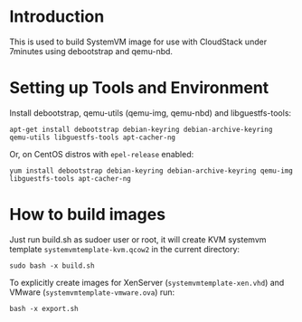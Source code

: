 # Introduction

This is used to build SystemVM image for use with CloudStack under 7minutes
using debootstrap and qemu-nbd.

# Setting up Tools and Environment

Install debootstrap, qemu-utils (qemu-img, qemu-nbd) and libguestfs-tools:

    apt-get install debootstrap debian-keyring debian-archive-keyring qemu-utils libguestfs-tools apt-cacher-ng

Or, on CentOS distros with `epel-release` enabled:

    yum install debootstrap debian-keyring debian-archive-keyring qemu-img libguestfs-tools apt-cacher-ng

# How to build images

Just run build.sh as sudoer user or root, it will create KVM systemvm template
`systemvmtemplate-kvm.qcow2` in the current directory:

    sudo bash -x build.sh

To explicitly create images for XenServer (`systemvmtemplate-xen.vhd`) and VMware
(`systemvmtemplate-vmware.ova`) run:

    bash -x export.sh
